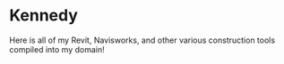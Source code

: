 # Kennedy
Here is all of my Revit, Navisworks, and other various construction tools compiled into my domain!
